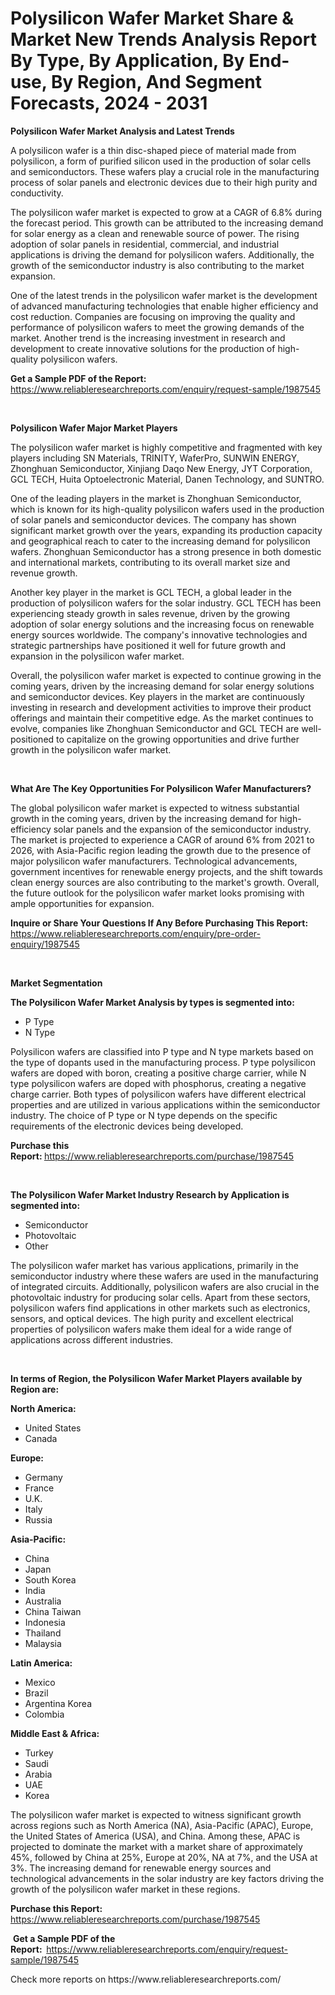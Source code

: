 <p><h1>Polysilicon Wafer Market Share & Market New Trends Analysis Report By Type, By Application, By End-use, By Region, And Segment Forecasts, 2024 - 2031</h1></p><p><strong>Polysilicon Wafer Market Analysis and Latest Trends</strong></p>
<p><p>A polysilicon wafer is a thin disc-shaped piece of material made from polysilicon, a form of purified silicon used in the production of solar cells and semiconductors. These wafers play a crucial role in the manufacturing process of solar panels and electronic devices due to their high purity and conductivity.</p><p>The polysilicon wafer market is expected to grow at a CAGR of 6.8% during the forecast period. This growth can be attributed to the increasing demand for solar energy as a clean and renewable source of power. The rising adoption of solar panels in residential, commercial, and industrial applications is driving the demand for polysilicon wafers. Additionally, the growth of the semiconductor industry is also contributing to the market expansion.</p><p>One of the latest trends in the polysilicon wafer market is the development of advanced manufacturing technologies that enable higher efficiency and cost reduction. Companies are focusing on improving the quality and performance of polysilicon wafers to meet the growing demands of the market. Another trend is the increasing investment in research and development to create innovative solutions for the production of high-quality polysilicon wafers.</p></p>
<p><strong>Get a Sample PDF of the Report:&nbsp;</strong> <a href="https://www.reliableresearchreports.com/enquiry/request-sample/1987545">https://www.reliableresearchreports.com/enquiry/request-sample/1987545</a></p>
<p>&nbsp;</p>
<p><strong>Polysilicon Wafer Major Market Players</strong></p>
<p><p>The polysilicon wafer market is highly competitive and fragmented with key players including SN Materials, TRINITY, WaferPro, SUNWIN ENERGY, Zhonghuan Semiconductor, Xinjiang Daqo New Energy, JYT Corporation, GCL TECH, Huita Optoelectronic Material, Danen Technology, and SUNTRO. </p><p>One of the leading players in the market is Zhonghuan Semiconductor, which is known for its high-quality polysilicon wafers used in the production of solar panels and semiconductor devices. The company has shown significant market growth over the years, expanding its production capacity and geographical reach to cater to the increasing demand for polysilicon wafers. Zhonghuan Semiconductor has a strong presence in both domestic and international markets, contributing to its overall market size and revenue growth.</p><p>Another key player in the market is GCL TECH, a global leader in the production of polysilicon wafers for the solar industry. GCL TECH has been experiencing steady growth in sales revenue, driven by the growing adoption of solar energy solutions and the increasing focus on renewable energy sources worldwide. The company's innovative technologies and strategic partnerships have positioned it well for future growth and expansion in the polysilicon wafer market.</p><p>Overall, the polysilicon wafer market is expected to continue growing in the coming years, driven by the increasing demand for solar energy solutions and semiconductor devices. Key players in the market are continuously investing in research and development activities to improve their product offerings and maintain their competitive edge. As the market continues to evolve, companies like Zhonghuan Semiconductor and GCL TECH are well-positioned to capitalize on the growing opportunities and drive further growth in the polysilicon wafer market.</p></p>
<p>&nbsp;</p>
<p><strong>What Are The Key Opportunities For Polysilicon Wafer Manufacturers?</strong></p>
<p><p>The global polysilicon wafer market is expected to witness substantial growth in the coming years, driven by the increasing demand for high-efficiency solar panels and the expansion of the semiconductor industry. The market is projected to experience a CAGR of around 6% from 2021 to 2026, with Asia-Pacific region leading the growth due to the presence of major polysilicon wafer manufacturers. Technological advancements, government incentives for renewable energy projects, and the shift towards clean energy sources are also contributing to the market's growth. Overall, the future outlook for the polysilicon wafer market looks promising with ample opportunities for expansion.</p></p>
<p><strong>Inquire or Share Your Questions If Any Before Purchasing This Report:</strong> <a href="https://www.reliableresearchreports.com/enquiry/pre-order-enquiry/1987545">https://www.reliableresearchreports.com/enquiry/pre-order-enquiry/1987545</a></p>
<p>&nbsp;</p>
<p><strong>Market Segmentation</strong></p>
<p><strong>The Polysilicon Wafer Market Analysis by types is segmented into:</strong></p>
<p><ul><li>P Type</li><li>N Type</li></ul></p>
<p><p>Polysilicon wafers are classified into P type and N type markets based on the type of dopants used in the manufacturing process. P type polysilicon wafers are doped with boron, creating a positive charge carrier, while N type polysilicon wafers are doped with phosphorus, creating a negative charge carrier. Both types of polysilicon wafers have different electrical properties and are utilized in various applications within the semiconductor industry. The choice of P type or N type depends on the specific requirements of the electronic devices being developed.</p></p>
<p><strong>Purchase this Report:&nbsp;</strong><a href="https://www.reliableresearchreports.com/purchase/1987545">https://www.reliableresearchreports.com/purchase/1987545</a></p>
<p>&nbsp;</p>
<p><strong>The Polysilicon Wafer Market Industry Research by Application is segmented into:</strong></p>
<p><ul><li>Semiconductor</li><li>Photovoltaic</li><li>Other</li></ul></p>
<p><p>The polysilicon wafer market has various applications, primarily in the semiconductor industry where these wafers are used in the manufacturing of integrated circuits. Additionally, polysilicon wafers are also crucial in the photovoltaic industry for producing solar cells. Apart from these sectors, polysilicon wafers find applications in other markets such as electronics, sensors, and optical devices. The high purity and excellent electrical properties of polysilicon wafers make them ideal for a wide range of applications across different industries.</p></p>
<p>&nbsp;</p>
<p><strong>In terms of Region, the Polysilicon Wafer Market Players available by Region are:</strong></p>
<p>
    <p> <strong> North America: </strong>
        <ul>
            <li>United States</li>
            <li>Canada</li>
        </ul>
        </p> 
    <p> <strong> Europe: </strong>
        <ul>
            <li>Germany</li>
            <li>France</li>
            <li>U.K.</li>
            <li>Italy</li>
            <li>Russia</li>
        </ul>
        </p> 
    <p> <strong> Asia-Pacific: </strong>
        <ul>
            <li>China</li>
            <li>Japan</li>
            <li>South Korea</li>
            <li>India</li>
            <li>Australia</li>
            <li>China Taiwan</li>
            <li>Indonesia</li>
            <li>Thailand</li>
            <li>Malaysia</li>
        </ul>
        </p> 
    <p> <strong> Latin America: </strong>
        <ul>
            <li>Mexico</li>
            <li>Brazil</li>
            <li>Argentina Korea</li>
            <li>Colombia</li>
        </ul>
        </p> 
    <p> <strong> Middle East & Africa: </strong>
        <ul>
            <li>Turkey</li>
            <li>Saudi</li>
            <li>Arabia</li>
            <li>UAE</li>
            <li>Korea</li>
        </ul>
    </p>
    </p>
<p><p>The polysilicon wafer market is expected to witness significant growth across regions such as North America (NA), Asia-Pacific (APAC), Europe, the United States of America (USA), and China. Among these, APAC is projected to dominate the market with a market share of approximately 45%, followed by China at 25%, Europe at 20%, NA at 7%, and the USA at 3%. The increasing demand for renewable energy sources and technological advancements in the solar industry are key factors driving the growth of the polysilicon wafer market in these regions.</p></p>
<p><strong>Purchase this Report: </strong><a href="https://www.reliableresearchreports.com/purchase/1987545">https://www.reliableresearchreports.com/purchase/1987545</a></p>
<p>&nbsp;<strong>Get a Sample PDF of the Report:&nbsp;&nbsp;</strong><a href="https://www.reliableresearchreports.com/enquiry/request-sample/1987545">https://www.reliableresearchreports.com/enquiry/request-sample/1987545</a></p>
<p><strong></strong></p>
<p>Check more reports on https://www.reliableresearchreports.com/</p>